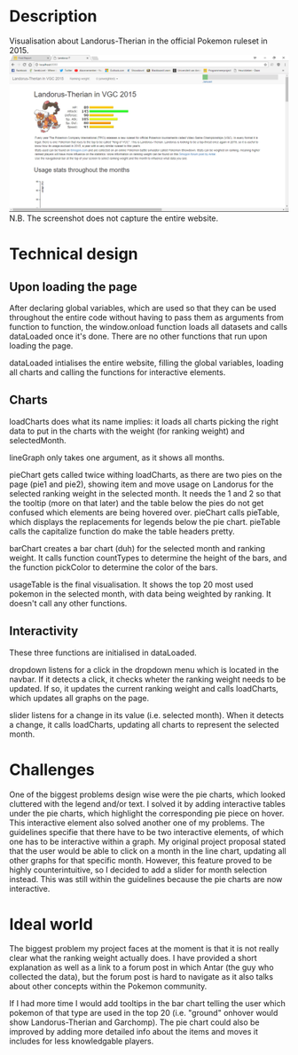 # Description

Visualisation about Landorus-Therian in the official Pokemon ruleset in 2015.
![](doc/screenshot.jpg)
N.B. The screenshot does not capture the entire website.

# Technical design

## Upon loading the page

After declaring global variables, which are used so that they can be used throughout the entire code without having to pass them as arguments from function to function, the window.onload function loads all datasets and calls dataLoaded once it's done. There are no other functions that run upon loading the page.

dataLoaded intialises the entire website, filling the global variables, loading all charts and calling the functions for interactive elements.

## Charts

loadCharts does what its name implies: it loads all charts picking the right data to put in the charts with the weight (for ranking weight) and selectedMonth.

lineGraph only takes one argument, as it shows all months.

pieChart gets called twice withing loadCharts, as there are two pies on the page (pie1 and pie2), showing item and move usage on Landorus for the selected ranking weight in the selected month. It needs the 1 and 2 so that the tooltip (more on that later) and the table below the pies do not get confused which elements are being hovered over. pieChart calls pieTable, which displays the replacements for legends below the pie chart. pieTable calls the capitalize function do make the table headers pretty.

barChart creates a bar chart (duh) for the selected month and ranking weight. It calls function countTypes to determine the height of the bars, and the function pickColor to determine the color of the bars.

usageTable is the final visualisation. It shows the top 20 most used pokemon in the selected month, with data being weighted by ranking. It doesn't call any other functions.

## Interactivity

These three functions are initialised in dataLoaded.

dropdown listens for a click in the dropdown menu which is located in the navbar. If it detects a click, it checks wheter the ranking weight needs to be updated. If so, it updates the current ranking weight and calls loadCharts, which updates all graphs on the page.

slider listens for a change in its value (i.e. selected month). When it detects a change, it calls loadCharts, updating all charts to represent the selected month.

# Challenges

One of the biggest problems design wise were the pie charts, which looked cluttered with the legend and/or text. I solved it by adding interactive tables under the pie charts, which highlight the corresponding pie piece on hover. This interactive element also solved another one of my problems. The guidelines specifie that there have to be two interactive elements, of which one has to be interactive within a graph. My original project proposal stated that the user would be able to click on a month in the line chart, updating all other graphs for that specific month. However, this feature proved to be highly counterintuitive, so I decided to add a slider for month selection instead. This was still within the guidelines because the pie charts are now interactive.

# Ideal world

The biggest problem my project faces at the moment is that it is not really clear what the ranking weight actually does. I have provided a short explanation as well as a link to a forum post in which Antar (the guy who collected the data), but the forum post is hard to navigate as it also talks about other concepts within the Pokemon community.

If I had more time I would add tooltips in the bar chart telling the user which pokemon of that type are used in the top 20 (i.e. "ground" onhover would show Landorus-Therian and Garchomp). The pie chart could also be improved by adding more detailed info about the items and moves it includes for less knowledgable players.